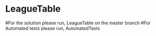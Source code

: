 # LeagueTable
#For the solution please run, LeagueTable on the master branch
#For Automated tests please run, AutomatedTests

